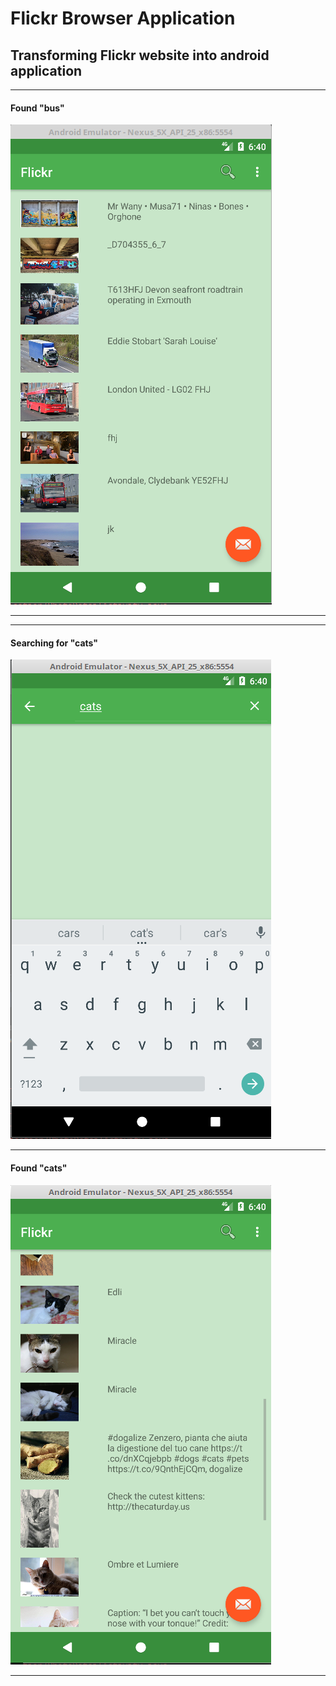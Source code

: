 # Flickr Browser Application
## Transforming Flickr website into android application

***

#### Found "bus"

<img src="app/src/main/res/screenshots/cars_found.png">

***

***

#### Searching for "cats"

<img src="app/src/main/res/screenshots/cats_search.png">

***

####  Found "cats"

<img src="app/src/main/res/screenshots/cats_found.png">

***
